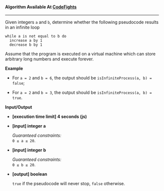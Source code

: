 #### Algorithm Available At [CodeFights](https://codefights.com/arcade/code-arcade/at-the-crossroads/aFF9HDm2Rsti9j5kc/description)

---

Given integers `a` and `b`, determine whether the following pseudocode results in an infinite loop

```
while a is not equal to b do
  increase a by 1
  decrease b by 1
```

Assume that the program is executed on a virtual machine which can store arbitrary long numbers and execute forever.

**Example**

- For `a = 2` and `b = 6`, the output should be
  `isInfiniteProcess(a, b) = false`;

- For `a = 2` and `b = 3`, the output should be
  `isInfiniteProcess(a, b) = true`.

**Input/Output**

- **[execution time limit] 4 seconds (js)**

- **[input] integer a**

  _Guaranteed constraints:_  
  `0 ≤ a ≤ 20`.

- **[input] integer b**

  _Guaranteed constraints:_  
  `0 ≤ b ≤ 20`.

- **[output] boolean**

  `true` if the pseudocode will never stop, `false` otherwise.
